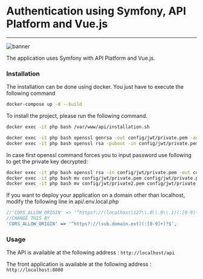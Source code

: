 # Authentication using Symfony, API Platform and Vue.js
---

![banner](https://zupimages.net/up/22/13/qnjm.jpg)

The application uses Symfony with API Platform and Vue.js.

### Installation

The installation can be done using docker. You just have to execute the following command

```bash
docker-compose up -d --build
```

To install the project, please run the following command. 

```bash
docker exec -it php bash /var/www/api/installation.sh
```

```bash
docker exec -it php bash openssl genrsa -out config/jwt/private.pem -aes256 4096
docker exec -it php bash openssl rsa -pubout -in config/jwt/private.pem -out config/jwt/public.pem
```
In case first openssl command forces you to input password use following to get the private key decrypted:

```bash
docker exec -it php bash openssl rsa -in config/jwt/private.pem -out config/jwt/private2.pem
docker exec -it php bash mv config/jwt/private.pem config/jwt/private.pem-back
docker exec -it php bash mv config/jwt/private2.pem config/jwt/private.pem
```

If you want to deploy your application on a domain other than localhost, modify the following line in api/.env.local.php

```php
//'CORS_ALLOW_ORIGIN' => '^https?://(localhost|127\\.0\\.0\\.1)(:[0-9]+)?$',
//CHANGE THIS BY
'CORS_ALLOW_ORIGIN' => '^https?://(sub.domain.ext)(:[0-9]+)?$',
```

### Usage

The API is available at the following address : `http://localhost/api`

The front application is available at the following address : `http://localhost:8080`
